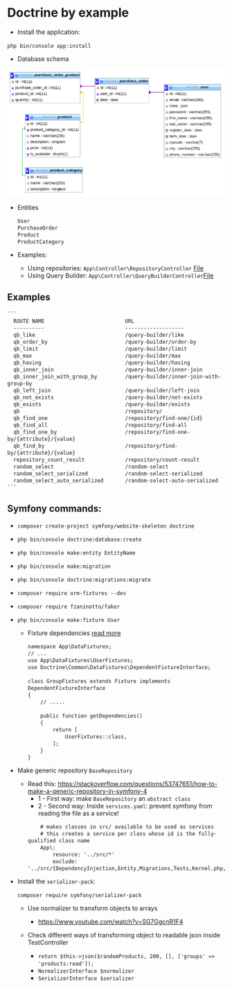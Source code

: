 # Doctrine by example

* Install the application:

 `php bin/console app:install`

* Database schema

![Database Schema](database.png "Database Schema")

* Entities

    ```
    User
    PurchaseOrder
    Product
    ProductCategory
    ```


* Examples:

    * Using repositories: `App\Controller\RepositoryController` [File](./src/Controller/RepositoryController.php)
    * Using Query Builder: `App\Controller\QueryBuilderController`[File](./src/Controller/QueryBuilderController.php)


## Examples

    ```
      ROUTE NAME                          URL                                          
      ----------                          -------------------                          
      qb_like                             /query-builder/like                          
      qb_order_by                         /query-builder/order-by                      
      qb_limit                            /query-builder/limit                         
      qb_max                              /query-builder/max                           
      qb_having                           /query-builder/having                        
      qb_inner_join                       /query-builder/inner-join                    
      qb_inner_join_with_group_by         /query-builder/inner-join-with-group-by      
      qb_left_join                        /query-builder/left-join                     
      qb_not_exists                       /query-builder/not-exists                    
      qb_exists                           /query-builder/exists                        
      qb                                  /repository/                                 
      qb_find_one                         /repository/find-one/{id}                    
      qb_find_all                         /repository/find-all                         
      qb_find_one_by                      /repository/find-one-by/{attribute}/{value}  
      qb_find_by                          /repository/find-by/{attribute}/{value}      
      repository_count_result             /repository/count-result                     
      random_select                       /random-select                               
      random_select_serialized            /random-select-serialized   
      random_select_auto_serialized       /random-select-auto-serialized               
    ```

## Symfony commands:

* `composer create-project symfony/website-skeleton doctrine`

* `php bin/console doctrine:database:create`

* `php bin/console make:entity EntityName`

* `php bin/console make:migration`

* `php bin/console doctrine:migrations:migrate`

* `composer require orm-fixtures --dev`

* `composer require fzaninotto/faker`

* `php bin/console make:fixture User`
  
  * Fixture dependencies [read more](https://symfony.com/doc/master/bundles/DoctrineFixturesBundle/index.html)
  
    ``` 
    namespace App\DataFixtures;
    // ...
    use App\DataFixtures\UserFixtures;
    use Doctrine\Common\DataFixtures\DependentFixtureInterface;
    
    class GroupFixtures extends Fixture implements DependentFixtureInterface
    {
        // .....
        
        public function getDependencies()
        {
            return [
                UserFixtures::class,
            ];
        }
    }
    ```

* Make generic repository `BaseRepository` 
    * Read this: https://stackoverflow.com/questions/53747651/how-to-make-a-generic-repository-in-symfony-4
        - 1 - First way: make `BaseRepository` an `abstract class`
        - 2 - Second way: Inside `services.yaml`: prevent symfony from reading the file as a service! 
        ```
            # makes classes in src/ available to be used as services
            # this creates a service per class whose id is the fully-qualified class name
            App\:
                resource: '../src/*'
                exclude: '../src/{DependencyInjection,Entity,Migrations,Tests,Kernel.php,Repository/BaseRepository.php}'
        ```
    
    
* Install the `serializer-pack`:

  `composer require symfony/serializer-pack`
  
  * Use normalizer to transform objects to arrays
    * https://www.youtube.com/watch?v=SG7GgcnR1F4

  * Check different ways of transforming object to readable json inside TestController
    * `return $this->json($randomProducts, 200, [], ['groups' => 'products:read']);`
    * `NormalizerInterface $normalizer`
    * `SerializerInterface $serializer`
